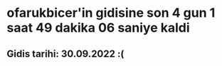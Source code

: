 # ofarukbicer'in gidisine son 4 gun 1 saat 49 dakika 06 saniye kaldi

## Gidis tarihi: 30.09.2022 :(